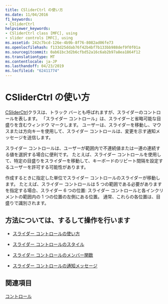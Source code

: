 ```yaml
---
title: CSliderCtrl の使い方
ms.date: 11/04/2016
f1_keywords:
- CSliderCtrl
helpviewer_keywords:
- CSliderCtrl class [MFC], using
- slider controls [MFC], using
ms.assetid: 242c7bcd-126e-4b9b-8f76-8082ad06fe73
ms.openlocfilehash: f133d25ddab76f42b4bf7b133bb988def9f0f01a
ms.sourcegitcommit: 0ab61bc3d2b6cfbd52a16c6ab2b97a8ea1864f12
ms.translationtype: MT
ms.contentlocale: ja-JP
ms.lasthandoff: 04/23/2019
ms.locfileid: "62411774"
---
```

# <a name="using-csliderctrl"></a>CSliderCtrl の使い方

[CSliderCtrl](../mfc/reference/csliderctrl-class.md)クラスは、トラック バーとも呼ばれますが、スライダーのコントロールを表します。 「スライダー コントロール」は、スライダーと省略可能な目盛りを含むウィンドウ マークします。 ユーザーは、スライダーを移動し、マウスまたは方向キーを使用して、スライダー コントロールは、変更を示す通知メッセージを送信します。

スライダー コントロールは、ユーザーが範囲内で不連続値または一連の連続する値を選択する場合に便利です。 たとえば、スライダー コントロールを使用して、特定の目盛りをスライダーを移動して、キーボードのリピート間隔を設定するユーザーを許可する可能性があります。

作成するときに指定した単位でスライダー コントロールのスライダーが移動します。 たとえば、スライダー コントロールは 5 つの範囲である必要がありますを指定する場合、スライダー 6 つの位置: スライダー コントロールと各インクリメントの範囲内の 1 つの位置の左側にある位置。 通常、これらの各位置は、目盛りで識別されます。

## <a name="what-do-you-want-to-know-more-about"></a>方法については、するして操作を行います

- [スライダー コントロールの使い方](../mfc/using-slider-controls.md)

- [スライダー コントロールのスタイル](../mfc/slider-control-styles.md)

- [スライダー コントロールのメンバー関数](../mfc/slider-control-member-functions.md)

- [スライダー コントロールの通知メッセージ](../mfc/slider-notification-messages.md)

## <a name="see-also"></a>関連項目

[コントロール](../mfc/controls-mfc.md)
